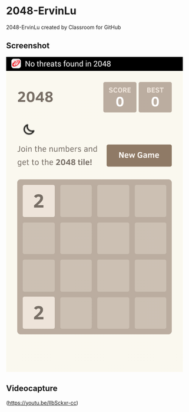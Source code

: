 # 2048-ErvinLu
2048-ErvinLu created by Classroom for GitHub

## Screenshot

![alt tag](https://github.com/DeLaSalleUniversity-Manila/2048-ErvinLu/blob/master/device-2015-12-08-103150.png)

## Videocapture

(https://youtu.be/IlbSckxr-cc)
